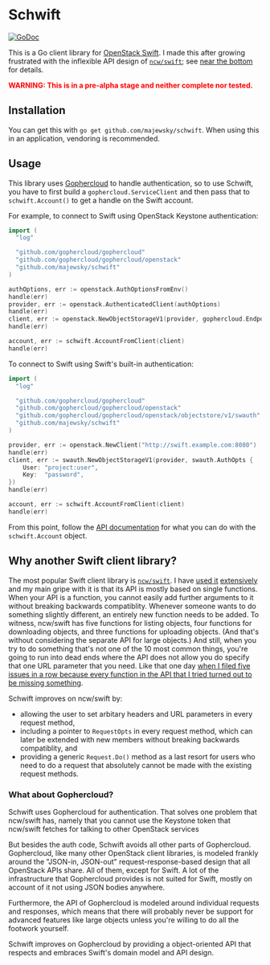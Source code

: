 # Schwift

[![GoDoc](https://godoc.org/github.com/majewsky/schwift?status.svg)](https://godoc.org/github.com/majewsky/schwift)

This is a Go client library for [OpenStack Swift](https://github.com/openstack/swift). I made this after growing
frustrated with the inflexible API design of [`ncw/swift`](https://github.com/ncw/swift); see [near the
bottom](#why-another-swift-client-library) for details.

<p style="color:red;font-weight:bold">WARNING: This is in a pre-alpha stage and neither complete nor tested.</p>

## Installation

You can get this with `go get github.com/majewsky/schwift`. When using this in an application, vendoring is recommended.

## Usage

This library uses [Gophercloud](https://github.com/gophercloud/gophercloud) to handle authentication, so to use Schwift, you have to first build a `gophercloud.ServiceClient` and then pass that to `schwift.Account()` to get a handle on the Swift account.

For example, to connect to Swift using OpenStack Keystone authentication:

```go
import (
  "log"

  "github.com/gophercloud/gophercloud"
  "github.com/gophercloud/gophercloud/openstack"
  "github.com/majewsky/schwift"
)

authOptions, err := openstack.AuthOptionsFromEnv()
handle(err)
provider, err := openstack.AuthenticatedClient(authOptions)
handle(err)
client, err := openstack.NewObjectStorageV1(provider, gophercloud.EndpointOpts {})
handle(err)

account, err := schwift.AccountFromClient(client)
handle(err)
```

To connect to Swift using Swift's built-in authentication:

```go
import (
  "log"

  "github.com/gophercloud/gophercloud"
  "github.com/gophercloud/gophercloud/openstack"
  "github.com/gophercloud/gophercloud/openstack/objectstore/v1/swauth"
  "github.com/majewsky/schwift"
)

provider, err := openstack.NewClient("http://swift.example.com:8080")
handle(err)
client, err := swauth.NewObjectStorageV1(provider, swauth.AuthOpts {
    User: "project:user",
    Key:  "password",
})
handle(err)

account, err := schwift.AccountFromClient(client)
handle(err)
```

From this point, follow the [API documentation](https://godoc.org/github.com/majewsky/schwift) for what you can do with
the `schwift.Account` object.

## Why another Swift client library?

The most popular Swift client library is [`ncw/swift`](https://github.com/ncw/swift). I have [used
it](https://github.com/docker/distribution/pull/2441) [extensively](https://github.com/sapcc/swift-http-import) and my
main gripe with it is that its API is mostly based on single functions. When your API is a function, you cannot easily
add further arguments to it without breaking backwards compatiblity. Whenever someone wants to do something slightly
different, an entirely new function needs to be added. To witness, ncw/swift has five functions for listing objects,
four functions for downloading objects, and three functions for uploading objects. (And that's without considering the
separate API for large objects.) And still, when you try to do something that's not one of the 10 most common things,
you're going to run into dead ends where the API does not allow you do specify that one URL parameter that you need.
Like that one day [when I filed five issues in a row because every function in the API that I tried turned out to be
missing something](https://github.com/ncw/swift/issues?utf8=%E2%9C%93&q=is%3Aissue+author%3Amajewsky+created%3A2017-11).

Schwift improves on ncw/swift by:

- allowing the user to set arbitary headers and URL parameters in every request method,
- including a pointer to `RequestOpts` in every request method, which can later be extended with new members without
  breaking backwards compatiblity, and
- providing a generic `Request.Do()` method as a last resort for users who need to do a request that absolutely cannot
  be made with the existing request methods.

### What about Gophercloud?

Schwift uses Gophercloud for authentication. That solves one problem that ncw/swift has, namely that you cannot
use the Keystone token that ncw/swift fetches for talking to other OpenStack services

But besides the auth code, Schwift avoids all other parts of Gophercloud. Gophercloud, like many other OpenStack client
libraries, is modeled frankly around the "JSON-in, JSON-out" request-response-based design that all OpenStack APIs
share. All of them, except for Swift. A lot of the infrastructure that Gophercloud provides is not suited for Swift,
mostly on account of it not using JSON bodies anywhere.

Furthermore, the API of Gophercloud is modeled around individual requests and responses, which means that there will
probably never be support for advanced features like large objects unless you're willing to do all the footwork
yourself.

Schwift improves on Gophercloud by providing a object-oriented API that respects and embraces Swift's domain model and
API design.
